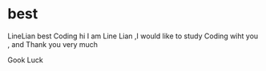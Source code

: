 # best
LineLian best Coding
hi 
I am Line Lian ,I would like to study Coding wiht you , and  Thank you very much

Gook Luck
